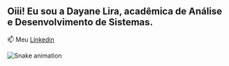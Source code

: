 ## Oiii! Eu sou a Dayane Lira, acadêmica de Análise  e Desenvolvimento de Sistemas.
  
 📫 Meu [Linkedin](https://www.linkedin.com/in/dayanexlira/)

<!---
dayanelira/dayanelira is a ✨ special ✨ repository because its `README.md` (this file) appears on your GitHub profile.
You can click the Preview link to take a look at your changes.
--->

![Snake animation](https://github.com/dayanelira/dayanelira/blob/output/github-contribution-grid-snake.svg)
